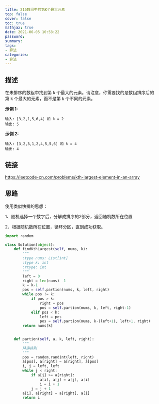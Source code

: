```yaml
---
title: 215数组中的第K个最大元素
top: false
cover: false
toc: true
mathjax: true
date: 2021-06-05 10:58:22
password:
summary:
tags:
- 算法
categories:
- 算法
---
```


## 描述

在未排序的数组中找到第 k 个最大的元素。请注意，你需要找的是数组排序后的第 k 个最大的元素，而不是第 k 个不同的元素。

**示例 1:**

```
输入: [3,2,1,5,6,4] 和 k = 2
输出: 5
```

**示例 2:**

```
输入: [3,2,3,1,2,4,5,5,6] 和 k = 4
输出: 4
```

## 链接

https://leetcode-cn.com/problems/kth-largest-element-in-an-array

## 思路

使用类似快排的思想：

1、随机选择一个数字后，分解成排序的2部分，返回随机数所在位置

2、根据随机数所在位置，循环分区，直到成功获取。



```python
import random

class Solution(object):
    def findKthLargest(self, nums, k):
        """
        :type nums: List[int]
        :type k: int
        :rtype: int
        """
        left = 0
        right = len(nums) -1 
        k = k-1
        pos = self.partion(nums, k, left, right)
        while pos != k:
            if pos > k:
                right = pos
                pos = self.partion(nums, k, left, right-1)
            elif pos < k:
                left = pos
                pos = self.partion(nums, k-(left+1), left+1, right)
        return nums[k]
            

    def partion(self, a, k, left, right):
        """
        降序排列
        """
        pos = random.randint(left, right) 
        a[pos], a[right] = a[right], a[pos]
        i, j = left, left
        while j < right:
            if a[j] >= a[right]:
                a[i], a[j] = a[j], a[i]
                i = i + 1
            j = j + 1
        a[i], a[right] = a[right], a[i]
        return i
```

